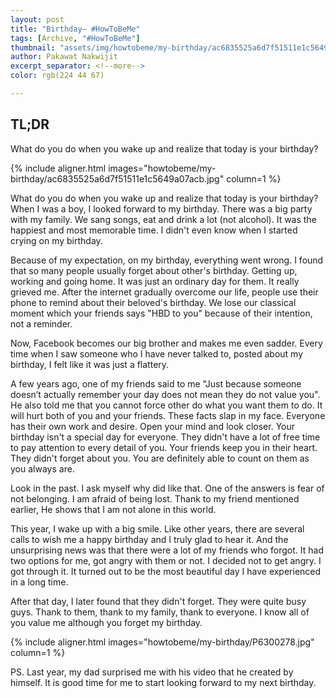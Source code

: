 ```yaml
---
layout: post
title: "Birthday― #HowToBeMe"
tags: [Archive, "#HowToBeMe"]
thumbnail: "assets/img/howtobeme/my-birthday/ac6835525a6d7f51511e1c5649a07acb.jpg"
author: Pakawat Nakwijit
excerpt_separator: <!--more-->
color: rgb(224 44 67) 

---
```


## TL;DR
What do you do when you wake up and realize that today is your birthday? 

<!--more-->

{% include aligner.html images="howtobeme/my-birthday/ac6835525a6d7f51511e1c5649a07acb.jpg" column=1 %}

What do you do when you wake up and realize that today is your birthday? When I was a boy, I looked forward to my birthday. There was a big party with my family. We sang songs, eat and drink a lot (not alcohol). It was the happiest and most memorable time. I didn't even know when I started crying on my birthday.

Because of my expectation, on my birthday, everything went wrong. I found that so many people usually forget about other's birthday. Getting up, working and going home. It was just an ordinary day for them. It really grieved me. After the internet gradually overcome our life, people use their phone to remind about their beloved's birthday. We lose our classical moment which your friends says "HBD to you" because of their intention, not a reminder.

Now, Facebook becomes our big brother and makes me even sadder. Every time when I saw someone who I have never talked to, posted about my birthday, I felt like it was just a flattery.

A few years ago, one of my friends said to me "Just because someone doesn’t actually remember your day does not mean they do not value you". He also told me that you cannot force other do what you want them to do. It will hurt both of you and your friends. These facts slap in my face. Everyone has their own work and desire. Open your mind and look closer. Your birthday isn't a special day for everyone. They didn't have a lot of free time to pay attention to every detail of you. Your friends keep you in their heart. They didn't forget about you. You are definitely able to count on them as you always are.

Look in the past. I ask myself why did like that. One of the answers is fear of not belonging. I am afraid of being lost. Thank to my friend mentioned earlier, He shows that I am not alone in this world.

This year, I wake up with a big smile. Like other years, there are several calls to wish me a happy birthday and I truly glad to hear it. And the unsurprising news was that there were a lot of my friends who forgot. It had two options for me, got angry with them or not. I decided not to get angry. I got through it. It turned out to be the most beautiful day I have experienced in a long time.

After that day, I later found that they didn't forget. They were quite busy guys. Thank to them, thank to my family, thank to everyone. I know all of you value me although you forget my birthday.

{% include aligner.html images="howtobeme/my-birthday/P6300278.jpg" column=1 %}

PS. Last year, my dad surprised me with his video that he created by himself. It is good time for me to start looking forward to my next birthday.